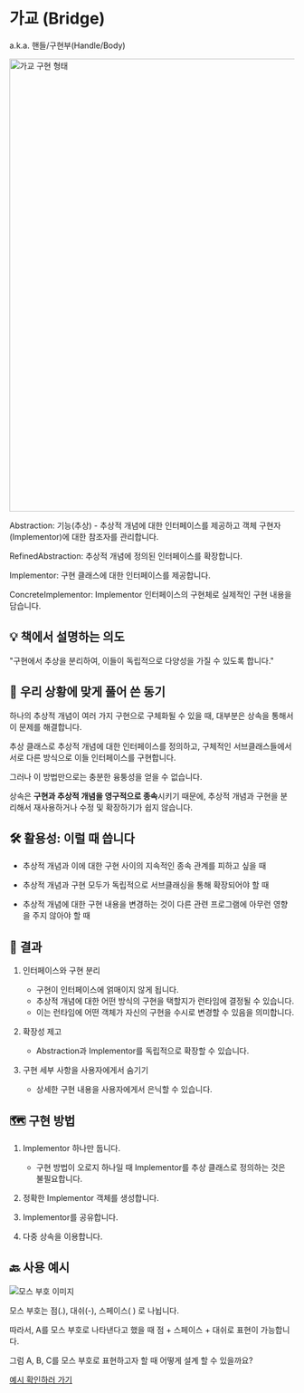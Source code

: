 # 가교 (Bridge)

a.k.a. 핸들/구현부(Handle/Body)

<img src="https://user-images.githubusercontent.com/23455736/114527953-81f68e00-9c83-11eb-83d5-6db5eafd4187.png" width="800" alt="가교 구현 형태">

Abstraction: 기능(추상) - 추상적 개념에 대한 인터페이스를 제공하고 객체 구현자(Implementor)에 대한 참조자를 관리합니다.

RefinedAbstraction: 추상적 개념에 정의된 인터페이스를 확장합니다.

Implementor: 구현 클래스에 대한 인터페이스를 제공합니다.

ConcreteImplementor: Implementor 인터페이스의 구현체로 실제적인 구현 내용을 담습니다.


## 💡 책에서 설명하는 의도

"구현에서 추상을 분리하여, 이들이 독립적으로 다양성을 가질 수 있도록 합니다."


## 🧐 우리 상황에 맞게 풀어 쓴 동기

하나의 추상적 개념이 여러 가지 구현으로 구체화될 수 있을 때, 대부분은 상속을 통해서 이 문제를 해결합니다.

추상 클래스로 추상적 개념에 대한 인터페이스를 정의하고, 구체적인 서브클래스들에서 서로 다른 방식으로 이들 인터페이스를 구현합니다.

그러나 이 방법만으로는 충분한 융퉁성을 얻을 수 없습니다.

상속은 **구현과 추상적 개념을 영구적으로 종속**시키기 때문에, 추상적 개념과 구현을 분리해서 재사용하거나 수정 및 확장하기가 쉽지 않습니다.


## 🛠 활용성: 이럴 때 씁니다

- 추상적 개념과 이에 대한 구현 사이의 지속적인 종속 관계를 피하고 싶을 때

- 추상적 개념과 구현 모두가 독립적으로 서브클래싱을 통해 확장되어야 할 때

- 추상적 개념에 대한 구현 내용을 변경하는 것이 다른 관련 프로그램에 아무런 영향을 주지 않아야 할 때


## 🎁 결과

1. 인터페이스와 구현 분리
    - 구현이 인터페이스에 얽매이지 않게 됩니다.
    - 추상적 개념에 대한 어떤 방식의 구현을 택할지가 런타임에 결정될 수 있습니다.
    - 이는 런타임에 어떤 객체가 자신의 구현을 수시로 변경할 수 있음을 의미합니다.

2. 확장성 제고
    - Abstraction과 Implementor를 독립적으로 확장할 수 있습니다.

3. 구현 세부 사항을 사용자에게서 숨기기
    - 상세한 구현 내용을 사용자에게서 은닉할 수 있습니다.


## 🗺 구현 방법

1. Implementor 하나만 둡니다.
    - 구현 방법이 오로지 하나일 때 Implementor를 추상 클래스로 정의하는 것은 불필요합니다.

2. 정확한 Implementor 객체를 생성합니다.

3. Implementor를 공유합니다.

4. 다중 상속을 이용합니다.


## 🔙 사용 예시

![모스 부호 이미지](https://user-images.githubusercontent.com/23455736/114528175-b9653a80-9c83-11eb-8d62-9b5ea9d7454b.png)

모스 부호는 점(.), 대쉬(-), 스페이스( ) 로 나뉩니다.

따라서, A를 모스 부호로 나타낸다고 했을 때 점 + 스페이스 + 대쉬로 표현이 가능합니다.

그럼 A, B, C를 모스 부호로 표현하고자 할 때 어떻게 설계 할 수 있을까요?

[예시 확인하러 가기](https://codesandbox.io/s/meshkorea-fe-bridge-pattern-5uyfrc?file=/src/index.ts)
